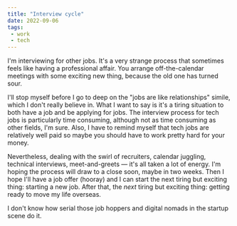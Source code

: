 ```yaml
---
title: "Interview cycle"
date: 2022-09-06
tags:
 - work
 - tech
---
```


I'm interviewing for other jobs. It's a very strange process that sometimes feels like having a professional affair. You arrange off-the-calendar meetings with some exciting new thing, because the old one has turned sour.

I'll stop myself before I go to deep on the "jobs are like relationships" simile, which I don't really believe in. What I want to say is it's a tiring situation to both have a job and be applying for jobs. The interview process for tech jobs is particularly time consuming, although not as time consuming as other fields, I'm sure. Also, I have to remind myself that tech jobs are relatively well paid so maybe you should have to work pretty hard for your money.

Nevertheless, dealing with the swirl of recruiters, calendar juggling, technical interviews, meet-and-greets — it's all taken a lot of energy. I'm hoping the process will draw to a close soon, maybe in two weeks. Then I hope I'll have a job offer (hooray) and I can start the next tiring but exciting thing: starting a new job. After that, the *next* tiring but exciting thing: getting ready to move my life overseas.

I don't know how serial those job hoppers and digital nomads in the startup scene do it.